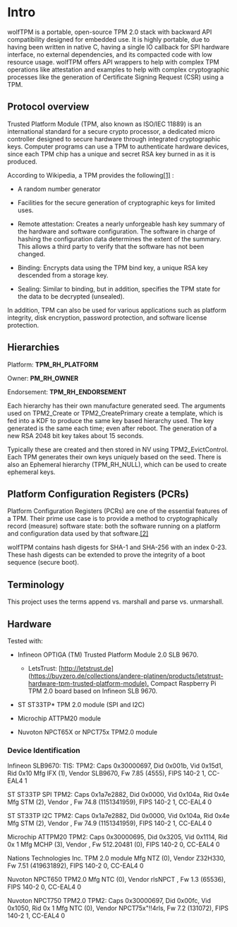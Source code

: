 # Intro

wolfTPM is a portable, open-source TPM 2.0 stack with backward API compatibility designed for embedded use. It is highly portable, due to having been written in native C, having a single IO callback for SPI hardware interface, no external dependencies, and its compacted code with low resource usage. wolfTPM offers API wrappers to help with complex TPM operations like attestation and examples to help with complex cryptographic processes like the generation of Certificate Signing Request (CSR) using a TPM.

## Protocol overview

Trusted Platform Module (TPM, also known as ISO/IEC 11889) is an international standard for a secure crypto processor, a dedicated micro controller designed to secure hardware through integrated cryptographic keys. Computer programs can use a TPM to authenticate hardware devices, since each TPM chip has a unique and secret RSA key burned in as it is produced.

According to Wikipedia, a TPM provides the following[\[1\]](chapter06.md#cited-sources) :

- A random number generator

- Facilities for the secure generation of cryptographic keys for limited uses.

- Remote attestation: Creates a nearly unforgeable hash key summary of the hardware and software configuration. The software in charge of hashing the configuration data determines the extent of the summary. This allows a third party to verify that the software has not been changed.

- Binding: Encrypts data using the TPM bind key, a unique RSA key descended from a storage key.

- Sealing: Similar to binding, but in addition, specifies the TPM state for the data to be decrypted (unsealed).

In addition, TPM can also be used for various applications such as platform integrity, disk encryption, password protection, and software license protection.

## Hierarchies

Platform: **TPM_RH_PLATFORM**

Owner: **PM_RH_OWNER**

Endorsement: **TPM_RH_ENDORSEMENT**

Each hierarchy has their own manufacture generated seed. The arguments used on TPM2_Create or TPM2_CreatePrimary create a template, which is fed
into a KDF to produce the same key based hierarchy used. The key generated is the same each time; even after reboot. The generation of a new RSA 2048 bit key takes about 15 seconds.

Typically these are created and then stored in NV using TPM2_EvictControl. Each TPM generates their own keys uniquely based on the seed. There is also an Ephemeral hierarchy (TPM_RH_NULL), which can be used to create ephemeral keys.

## Platform Configuration Registers (PCRs)

Platform Configuration Registers (PCRs) are one of the essential features of a TPM. Their prime use case is to provide a method to cryptographically record (measure) software state: both the software running on a platform and configuration data used by that software.[\[2\]](chapter06.md#cited-sources)

wolfTPM contains hash digests for SHA-1 and SHA-256 with an index 0-23. These hash digests can be extended to prove the integrity of a boot sequence (secure boot).

## Terminology

This project uses the terms append vs. marshall and parse vs. unmarshall.

## Hardware

Tested with:

* Infineon OPTIGA (TM) Trusted Platform Module 2.0 SLB 9670.
    - LetsTrust: [http://letstrust.de] (<https://buyzero.de/collections/andere-platinen/products/letstrust-hardware-tpm-trusted-platform-module).> Compact Raspberry Pi TPM 2.0 board based on Infineon SLB 9670.

* ST ST33TP* TPM 2.0 module (SPI and I2C)

* Microchip ATTPM20 module

* Nuvoton NPCT65X or NPCT75x TPM2.0 module

### Device Identification

Infineon SLB9670:
TIS: TPM2: Caps 0x30000697, Did 0x001b, Vid 0x15d1, Rid 0x10
Mfg IFX (1), Vendor SLB9670, Fw 7.85 (4555), FIPS 140-2 1, CC-EAL4 1

ST ST33TP SPI
TPM2: Caps 0x1a7e2882, Did 0x0000, Vid 0x104a, Rid 0x4e
Mfg STM  (2), Vendor , Fw 74.8 (1151341959), FIPS 140-2 1, CC-EAL4 0

ST ST33TP I2C
TPM2: Caps 0x1a7e2882, Did 0x0000, Vid 0x104a, Rid 0x4e
Mfg STM  (2), Vendor , Fw 74.9 (1151341959), FIPS 140-2 1, CC-EAL4 0

Microchip ATTPM20
TPM2: Caps 0x30000695, Did 0x3205, Vid 0x1114, Rid 0x 1
Mfg MCHP (3), Vendor , Fw 512.20481 (0), FIPS 140-2 0, CC-EAL4 0

Nations Technologies Inc. TPM 2.0 module
Mfg NTZ (0), Vendor Z32H330, Fw 7.51 (419631892), FIPS 140-2 0, CC-EAL4 0

Nuvoton NPCT650 TPM2.0
Mfg NTC (0), Vendor rlsNPCT , Fw 1.3 (65536), FIPS 140-2 0, CC-EAL4 0

Nuvoton NPCT750 TPM2.0
TPM2: Caps 0x30000697, Did 0x00fc, Vid 0x1050, Rid 0x 1
Mfg NTC (0), Vendor NPCT75x"!!4rls, Fw 7.2 (131072), FIPS 140-2 1, CC-EAL4 0


